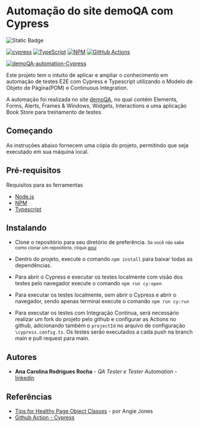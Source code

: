 # Automação do site demoQA com Cypress

![Static Badge](https://img.shields.io/badge/status-Status?style=for-the-badge&label=Em%20Andamento&labelColor=yellow&color=black)

[![cypress](https://img.shields.io/badge/-cypress-%23E5E5E5?style=for-the-badge&logo=cypress&logoColor=058a5e)](https://www.cypress.io/)
[![TypeScript](https://img.shields.io/badge/typescript-%23007ACC.svg?style=for-the-badge&logo=typescript&logoColor=white)](https://typescriptlang.org)
[![NPM](https://img.shields.io/badge/NPM-%23CB3837.svg?style=for-the-badge&logo=npm&logoColor=white)](https://www.npmjs.com/)
[![GitHub Actions](https://img.shields.io/badge/github%20actions-%232671E5.svg?style=for-the-badge&logo=githubactions&logoColor=white)](https://docs.github.com/en/actions)


[![demoQA-automation-Cypress](https://img.shields.io/endpoint?url=https://cloud.cypress.io/badge/detailed/34y8av/main&style=for-the-badge&logo=cypress)](https://cloud.cypress.io/projects/34y8av/runs)

Este projeto tem o intuito de aplicar e ampliar o conhecimento em automação de testes E2E com Cypress e Typescript utilizando o Modelo de Objeto de Página(POM) e Continuous Integration. 

A automação foi realizada no site [demoQA](https://demoqa.com/), no qual contém Elements, Forms, Alerts, Frames & Windows, Widgets, Interactions e uma aplicação Book Store para treinamento de testes. 

## Começando

As instruções abaixo fornecem uma cópia do projeto, permitindo que seja executado em sua máquina local.

## Pré-requisitos 

Requisitos para as ferramentas 
- [Node.js](https://nodejs.org/en)
- [NPM](https://www.npmjs.com/)
- [Typescript](https://www.typescriptlang.org/)

## Instalando
 
* Clone o repositório para seu diretório de preferência.
 <small>Se você não sabe como clonar um repositório, clique [aqui ](https://docs.github.com/pt/repositories/creating-and-managing-repositories/cloning-a-repository)</small>

* Dentro do projeto, execute o comando `npm install` para baixar todas as dependências. 


* Para abrir o Cypress e executar os testes localmente com visão dos testes pelo navegador execute o comando `npm run cy:open`

* Para executar os testes localmente, sem abrir o Cypress e abrir o navegador, sendo apenas terminal execute o comando `npm run cy:run`

* Para executar os testes com Integração Continua, será necessário realizar um fork do projeto pelo github e configurar as Actions no github, adicionando também o `projectId` no arquivo de configuração `\cypress.config.ts`. Os testes serão executados a cada push na branch main e pull request para main.

## Autores

  - **Ana Carolina Rodrigues Rocha** - *QA Tester e Tester Automation* -
    [linkedin](https://www.linkedin.com/in/anacarolinarodriguesrocha/)

## Referências

  - [Tips for Healthy Page Object Classes](https://angiejones.tech/page-object-model/) - por Angie Jones
  - [Github Action - Cypress](https://github.com/marketplace/actions/cypress-io)








<!--


-  Pacotes instalados 
    - Cypress -> https://docs.cypress.io/guides/getting-started/installing-cypress

    - Typescript -> https://docs.cypress.io/guides/tooling/typescript-support

    - dotenv -> https://www.npmjs.com/package/dotenv

    
  -->